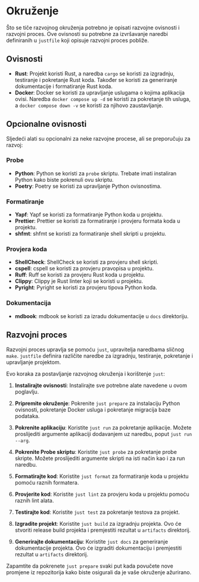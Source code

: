# Okruženje

Što se tiče razvojnog okruženja potrebno je opisati razvojne ovisnosti i
razvojni proces. Ove ovisnosti su potrebne za izvršavanje naredbi definiranih u
`justfile` koji opisuje razvojni proces pobliže.

## Ovisnosti

- **Rust**: Projekt koristi Rust, a naredba `cargo` se koristi za izgradnju,
  testiranje i pokretanje Rust koda. Također se koristi za generiranje
  dokumentacije i formatiranje Rust koda.
- **Docker**: Docker se koristi za upravljanje uslugama o kojima aplikacija
  ovisi. Naredba `docker compose up -d` se koristi za pokretanje tih usluga, a
  `docker compose down -v` se koristi za njihovo zaustavljanje.

## Opcionalne ovisnosti

Sljedeći alati su opcionalni za neke razvojne procese, ali se preporučuju za
razvoj:

### Probe

- **Python**: Python se koristi za `probe` skriptu. Trebate imati instaliran
  Python kako biste pokrenuli ovu skriptu.
- **Poetry**: Poetry se koristi za upravljanje Python ovisnostima.

### Formatiranje

- **Yapf**: Yapf se koristi za formatiranje Python koda u projektu.
- **Prettier**: Prettier se koristi za formatiranje i provjeru formata koda u
  projektu.
- **shfmt**: shfmt se koristi za formatiranje shell skripti u projektu.

### Provjera koda

- **ShellCheck**: ShellCheck se koristi za provjeru shell skripti.
- **cspell**: cspell se koristi za provjeru pravopisa u projektu.
- **Ruff**: Ruff se koristi za provjeru Rust koda u projektu.
- **Clippy**: Clippy je Rust linter koji se koristi u projektu.
- **Pyright**: Pyright se koristi za provjeru tipova Python koda.

### Dokumentacija

- **mdbook**: mdbook se koristi za izradu dokumentacije u `docs` direktoriju.

## Razvojni proces

Razvojni proces upravlja se pomoću `just`, upravitelja naredbama sličnog `make`.
`justfile` definira različite naredbe za izgradnju, testiranje, pokretanje i
upravljanje projektom.

Evo koraka za postavljanje razvojnog okruženja i korištenje `just`:

1. **Instalirajte ovisnosti**: Instalirajte sve potrebne alate navedene u ovom
   poglavlju.

2. **Pripremite okruženje**: Pokrenite `just prepare` za instalaciju Python
   ovisnosti, pokretanje Docker usluga i pokretanje migracija baze podataka.

3. **Pokrenite aplikaciju**: Koristite `just run` za pokretanje aplikacije.
   Možete proslijediti argumente aplikaciji dodavanjem uz naredbu, poput
   `just run --arg`.

4. **Pokrenite Probe skriptu**: Koristite `just probe` za pokretanje probe
   skripte. Možete proslijediti argumente skripti na isti način kao i za run
   naredbu.

5. **Formatirajte kod**: Koristite `just format` za formatiranje koda u projektu
   pomoću raznih formatera.

6. **Provjerite kod**: Koristite `just lint` za provjeru koda u projektu pomoću
   raznih lint alata.

7. **Testirajte kod**: Koristite `just test` za pokretanje testova za projekt.

8. **Izgradite projekt**: Koristite `just build` za izgradnju projekta. Ovo će
   stvoriti release build projekta i premjestiti rezultat u `artifacts`
   direktorij.

9. **Generirajte dokumentaciju**: Koristite `just docs` za generiranje
   dokumentacije projekta. Ovo će izgraditi dokumentaciju i premjestiti rezultat
   u `artifacts` direktorij.

Zapamtite da pokrenete `just prepare` svaki put kada povučete nove promjene iz
repozitorija kako biste osigurali da je vaše okruženje ažurirano.
